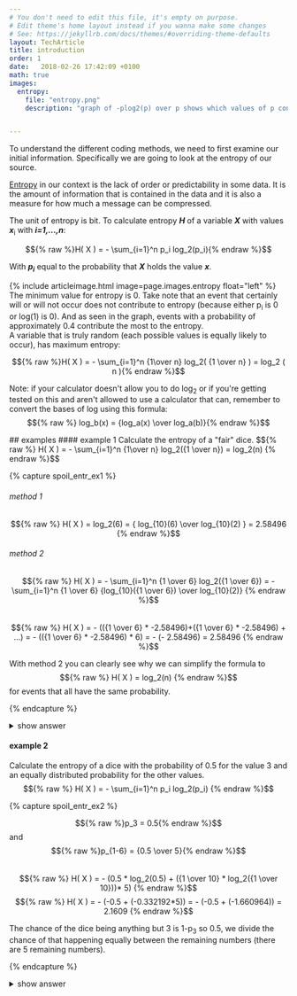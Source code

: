 ```yaml
---
# You don't need to edit this file, it's empty on purpose.
# Edit theme's home layout instead if you wanna make some changes
# See: https://jekyllrb.com/docs/themes/#overriding-theme-defaults
layout: TechArticle
title: introduction
order: 1
date:   2018-02-26 17:42:09 +0100
math: true
images:
  entropy:
    file: "entropy.png"
    description: "graph of -plog2(p) over p shows which values of p contribute the most to entropy"


---
```

To understand the different coding methods, we need to first examine our initial information. Specifically we are going to look at the entropy of our source. 

[Entropy](https://en.wikipedia.org/wiki/Entropy_(information_theory)) in our context is the lack of order or predictability in some data. It is the amount of information that is contained in the data and it is also a measure for how much a message can be compressed.

The unit of entropy is bit. To calculate entropy ***H*** of a variable ***X*** with values ***x***<sub>i</sub> with ***i=1,...,n***:

$${% raw %}H( X ) = - \sum_{i=1}^n p_i log_2(p_i){% endraw %}$$

With ***p<sub>i</sub>*** equal to the probability that ***X*** holds the value ***x***.

{% include articleimage.html image=page.images.entropy float="left" %}
The minimum value for entropy is 0. Take note that an event that certainly will or will not occur does not contribute to entropy (because either p<sub>i</sub> is 0 or log(1) is 0). And as seen in the graph, events with a probability of approximately 0.4 contribute the most to the entropy.  
A variable that is truly random (each possible values is equally likely to occur), has maximum entropy:

$${% raw %}H( X ) = - \sum_{i=1}^n  {1\over n}  log_2( {1 \over n} ) = log_2 ( n ){% endraw %}$$

Note: if your calculator doesn't allow you to do log<sub>2</sub> or if you're getting tested on this and aren't allowed to use a calculator that can, remember to convert the bases of log using this formula:
$${% raw %} log_b(x) = {log_a(x) \over log_a(b)}{% endraw %}$$
<div class="clearfix">
</div>
## examples
#### example 1
Calculate the entropy of a "fair" dice.  
$${% raw %} H( X ) = - \sum_{i=1}^n {1\over n} log_2({1 \over n}) = log_2(n) {% endraw %}$$

{% capture spoil_entr_ex1 %}

###### method 1
$${% raw %} H( X ) = log_2(6) = { log_{10}(6) \over log_{10}(2) } = 2.58496 {% endraw %}$$

###### method 2
$${% raw %} H( X ) = - \sum_{i=1}^n {1 \over 6} log_2({1 \over 6}) = - \sum_{i=1}^n {1 \over 6} {log_{10}({1 \over 6}) \over log_{10}(2)}  {% endraw %}$$  
$${% raw %} H( X ) = - (({1 \over 6} * -2.58496)+({1 \over 6} * -2.58496) + ...) = - (({1 \over 6} * -2.58496) * 6) = - (- 2.58496) = 2.58496 {% endraw %}$$

With method 2 you can clearly see why we can simplify the formula to $${% raw %} H( X ) = log_2(n) {% endraw %}$$ for events that all have the same probability.

{% endcapture %}

<details>
<summary> show answer </summary>
{{ spoil_entr_ex1 | markdownify }}
</details>

#### example 2
Calculate the entropy of a dice with the probability of 0.5 for the value 3 and an equally distributed probability for the other values.
$${% raw %} H( X ) = - \sum_{i=1}^n p_i log_2(p_i) {% endraw %}$$

{% capture spoil_entr_ex2 %}

$${% raw %}p_3 = 0.5{% endraw %}$$ and $${% raw %}p_{1-6} = {0.5 \over 5}{% endraw %}$$  
$${% raw %} H( X ) = - (0.5 * log_2(0.5) + ({1 \over 10} * log_2({1 \over 10}))* 5) {% endraw %}$$
$${% raw %} H( X ) = - (-0.5 + (-0.332192*5)) = - (-0.5 + (-1.660964)) = 2.1609 {% endraw %}$$

The chance of the dice being anything but 3 is 1-p<sub>3</sub> so 0.5, we divide the chance of that happening equally between the remaining numbers (there are 5 remaining numbers).

{% endcapture %}

<details>
<summary> show answer </summary>
{{ spoil_entr_ex2 | markdownify }}
</details>
